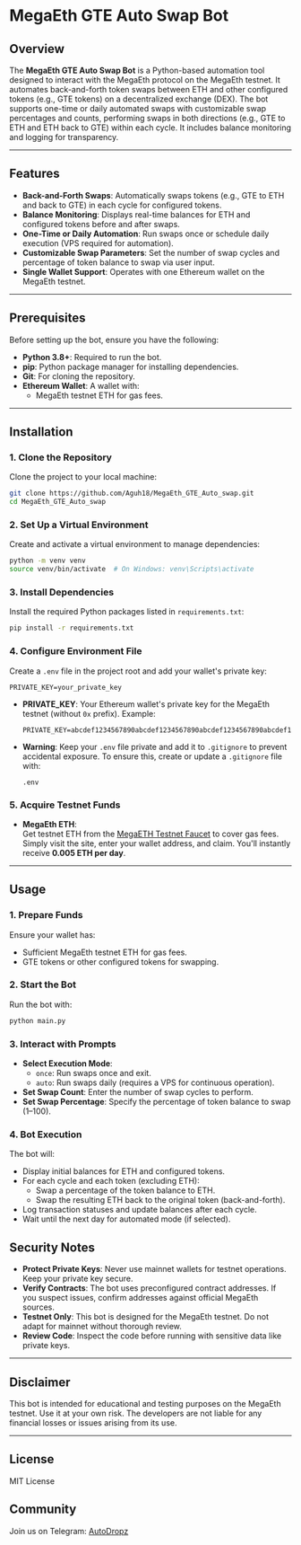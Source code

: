 # MegaEth GTE Auto Swap Bot

## Overview
The **MegaEth GTE Auto Swap Bot** is a Python-based automation tool designed to interact with the MegaEth protocol on the MegaEth testnet. It automates back-and-forth token swaps between ETH and other configured tokens (e.g., GTE tokens) on a decentralized exchange (DEX). The bot supports one-time or daily automated swaps with customizable swap percentages and counts, performing swaps in both directions (e.g., GTE to ETH and ETH back to GTE) within each cycle. It includes balance monitoring and logging for transparency.

---

## Features
- **Back-and-Forth Swaps**: Automatically swaps tokens (e.g., GTE to ETH and back to GTE) in each cycle for configured tokens.
- **Balance Monitoring**: Displays real-time balances for ETH and configured tokens before and after swaps.
- **One-Time or Daily Automation**: Run swaps once or schedule daily execution (VPS required for automation).
- **Customizable Swap Parameters**: Set the number of swap cycles and percentage of token balance to swap via user input.
- **Single Wallet Support**: Operates with one Ethereum wallet on the MegaEth testnet.

---

## Prerequisites
Before setting up the bot, ensure you have the following:

- **Python 3.8+**: Required to run the bot.
- **pip**: Python package manager for installing dependencies.
- **Git**: For cloning the repository.
- **Ethereum Wallet**: A wallet with:
  - MegaEth testnet ETH for gas fees.
---

## Installation

### 1. Clone the Repository
Clone the project to your local machine:

```bash
git clone https://github.com/Aguh18/MegaEth_GTE_Auto_swap.git
cd MegaEth_GTE_Auto_swap
```

### 2. Set Up a Virtual Environment
Create and activate a virtual environment to manage dependencies:

```bash
python -m venv venv
source venv/bin/activate  # On Windows: venv\Scripts\activate
```

### 3. Install Dependencies
Install the required Python packages listed in `requirements.txt`:

```bash
pip install -r requirements.txt
```



### 4. Configure Environment File
Create a `.env` file in the project root and add your wallet's private key:

```env
PRIVATE_KEY=your_private_key
```

- **PRIVATE_KEY**: Your Ethereum wallet's private key for the MegaEth testnet (without `0x` prefix). Example:
  ```env
  PRIVATE_KEY=abcdef1234567890abcdef1234567890abcdef1234567890abcdef1234567890
  ```
- **Warning**: Keep your `.env` file private and add it to `.gitignore` to prevent accidental exposure. To ensure this, create or update a `.gitignore` file with:
  ```gitignore
  .env
  ```
### 5. Acquire Testnet Funds

- **MegaEth ETH**:  
  Get testnet ETH from the [MegaETH Testnet Faucet](https://testnet.megaeth.com/) to cover gas fees.  
  Simply visit the site, enter your wallet address, and claim. You'll instantly receive **0.005 ETH per day**.

---

## Usage

### 1. Prepare Funds
Ensure your wallet has:
- Sufficient MegaEth testnet ETH for gas fees.
- GTE tokens or other configured tokens for swapping.

### 2. Start the Bot
Run the bot with:

```bash
python main.py
```

### 3. Interact with Prompts
- **Select Execution Mode**:
  - `once`: Run swaps once and exit.
  - `auto`: Run swaps daily (requires a VPS for continuous operation).
- **Set Swap Count**: Enter the number of swap cycles to perform.
- **Set Swap Percentage**: Specify the percentage of token balance to swap (1–100).

### 4. Bot Execution
The bot will:
- Display initial balances for ETH and configured tokens.
- For each cycle and each token (excluding ETH):
  - Swap a percentage of the token balance to ETH.
  - Swap the resulting ETH back to the original token (back-and-forth).
- Log transaction statuses and update balances after each cycle.
- Wait until the next day for automated mode (if selected).






## Security Notes
- **Protect Private Keys**: Never use mainnet wallets for testnet operations. Keep your private key secure.
- **Verify Contracts**: The bot uses preconfigured contract addresses. If you suspect issues, confirm addresses against official MegaEth sources.
- **Testnet Only**: This bot is designed for the MegaEth testnet. Do not adapt for mainnet without thorough review.
- **Review Code**: Inspect the code before running with sensitive data like private keys.

---


## Disclaimer
This bot is intended for educational and testing purposes on the MegaEth testnet. Use it at your own risk. The developers are not liable for any financial losses or issues arising from its use.

---

## License
MIT License


## Community

Join us on Telegram: [AutoDropz](https://t.me/+V_JQTTMVZVU3YTM9)
